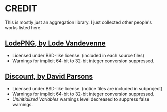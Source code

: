 CREDIT
======



This is mostly just an aggregation library.
I just collected other people's works listed here.




[LodePNG, by Lode Vandevenne](http://lodev.org/lodepng/)
--------------------------------------------------------
*	Licensed under BSD-like license. (included in each source files)
*	Warnings for implicit 64-bit to 32-bit integer conversion suppressed.
	
	
	
[Discount, by David Parsons](http://www.pell.portland.or.us/~orc/Code/discount/)
--------------------------------------------------------------------------------
*	Licensed under BSD-like license. (notice files are included in subproject)
*	Warnings for implicit 64-bit to 32-bit integer conversion suppressed.
*	*Uninitialized Variables* warnings level decreased to suppress false warnings.
